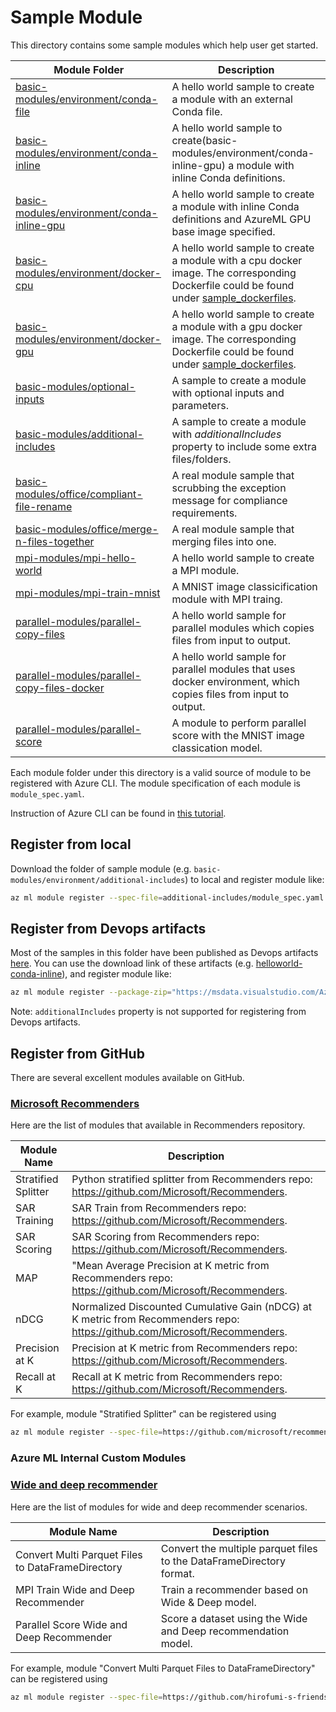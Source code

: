 # Sample Module

This directory contains some sample modules which help user get started.

| Module Folder               | Description                                                  |
| --------------------------- | ------------------------------------------------------------ |
| [basic-modules/environment/conda-file](basic-modules/environment/conda-file)      | A hello world sample to create a module with an external Conda file. |
| [basic-modules/environment/conda-inline](basic-modules/environment/conda-inline)     | A hello world sample to create(basic-modules/environment/conda-inline-gpu) a module with inline Conda definitions. |
| [basic-modules/environment/conda-inline-gpu](basic-modules/environment/conda-inline-gpu) | A hello world sample to create a module with inline Conda definitions and AzureML GPU base image specified. |
| [basic-modules/environment/docker-cpu](basic-modules/environment/docker-cpu)       | A hello world sample to create a module with a cpu docker image. The corresponding Dockerfile could be found under [sample_dockerfiles](../sample_dockerfiles). |
| [basic-modules/environment/docker-gpu](basic-modules/environment/docker-gpu)       | A hello world sample to create a module with a gpu docker image. The corresponding Dockerfile could be found under [sample_dockerfiles](../sample_dockerfiles). |
| [basic-modules/optional-inputs](basic-modules/optional-inputs)             | A sample to create a module with optional inputs and parameters. |
| [basic-modules/additional-includes](basic-modules/additional-includes)         | A sample to create a module with *additionalIncludes* property to include some extra files/folders. |
| [basic-modules/office/compliant-file-rename](basic-modules/office/compliant-file-rename)       | A real module sample that scrubbing the exception message for compliance requirements. |
| [basic-modules/office/merge-n-files-together](basic-modules/office/merge-n-files-together)      | A real module sample that merging files into one.            |
| [mpi-modules/mpi-hello-world](mpi-modules/mpi-hello-world)                  | A hello world sample to create a MPI module.                 |
| [mpi-modules/mpi-train-mnist](mpi-modules/mpi-train-mnist) | A MNIST image classicification module with MPI traing. |
| [parallel-modules/parallel-copy-files](parallel-modules/parallel-copy-files)            | A hello world sample for parallel modules which copies files from input to output. |
| [parallel-modules/parallel-copy-files-docker](parallel-modules/parallel-copy-files-docker)            | A hello world sample for parallel modules that uses docker environment, which copies files from input to output. |
| [parallel-modules/parallel-score](parallel-modules/parallel-score) | A module to perform parallel score with the MNIST image classication model. |


Each module folder under this directory is a valid source of module to be registered with Azure CLI. The module specification of each module is `module_spec.yaml`.

Instruction of Azure CLI can be found in [this tutorial](../../../cli/walk-through.md).

## Register from local

Download the folder of sample module (e.g. `basic-modules/environment/additional-includes`) to local and register module like:

```bash
az ml module register --spec-file=additional-includes/module_spec.yaml
```

## Register from Devops artifacts

Most of the samples in this folder have been published as Devops artifacts [here](https://msdata.visualstudio.com/AzureML/_build/results?buildId=13856068&view=artifacts&type=publishedArtifacts). You can use the download link of these artifacts (e.g. [helloworld-conda-inline](https://msdata.visualstudio.com/AzureML/_apis/build/builds/13910313/artifacts?artifactName=helloworld-conda-inline&api-version=5.1&%24format=zip)), and register module like:

```bash
az ml module register --package-zip="https://msdata.visualstudio.com/AzureML/_apis/build/builds/13910313/artifacts?artifactName=helloworld-conda-inline&api-version=5.1&%24format=zip" --spec-file=module_spec.yaml
```

Note: `additionalIncludes` property is not supported for registering from Devops artifacts.

## Register from GitHub

There are several excellent modules available on GitHub.

### [Microsoft Recommenders](https://github.com/microsoft/recommenders/tree/master/reco_utils/azureml/azureml_designer_modules)

Here are the list of modules that available in Recommenders repository.

| Module Name         | Description                                                  |
| ------------------- | ------------------------------------------------------------ |
| Stratified Splitter | Python stratified splitter from Recommenders repo: https://github.com/Microsoft/Recommenders. |
| SAR Training        | SAR Train from Recommenders repo: https://github.com/Microsoft/Recommenders. |
| SAR Scoring         | SAR Scoring from Recommenders repo: https://github.com/Microsoft/Recommenders. |
| MAP                 | "Mean Average Precision at K metric from Recommenders repo: https://github.com/Microsoft/Recommenders. |
| nDCG                | Normalized Discounted Cumulative Gain (nDCG) at K metric from Recommenders repo: https://github.com/Microsoft/Recommenders. |
| Precision at K      | Precision at K metric from Recommenders repo: https://github.com/Microsoft/Recommenders. |
| Recall at K         | Recall at K metric from Recommenders repo: https://github.com/Microsoft/Recommenders. |

For example, module "Stratified Splitter" can be registered using

```bash
az ml module register --spec-file=https://github.com/microsoft/recommenders/blob/master/reco_utils/azureml/azureml_designer_modules/module_specs/stratified_splitter.yaml
```

### Azure ML Internal Custom Modules

### [Wide and deep recommender](https://github.com/hirofumi-s-friends/CustomModules/tree/master/azureml-custom-module-examples/wide-and-deep-recommender)

Here are the list of modules for wide and deep recommender scenarios.

| Module Name                                       | Description                                                  |
| ------------------------------------------------- | ------------------------------------------------------------ |
| Convert Multi Parquet Files to DataFrameDirectory | Convert the multiple parquet files to the DataFrameDirectory format. |
| MPI Train Wide and Deep Recommender               | Train a recommender based on Wide & Deep model.              |
| Parallel Score Wide and Deep Recommender          | Score a dataset using the Wide and Deep recommendation model. |

For example, module "Convert Multi Parquet Files to DataFrameDirectory" can be registered using

```bash
az ml module register --spec-file=https://github.com/hirofumi-s-friends/CustomModules/blob/master/azureml-custom-module-examples/wide-and-deep-recommender/convert_multi_parquet_to_dfd.yaml
```
